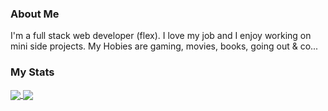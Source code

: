 ### About Me
I'm a full stack web developer (flex).
I love my job and I enjoy working on mini side projects.
My Hobies are gaming, movies, books, going out & co... 

### My Stats
<a href="UwU">
  <img align="center" src="https://github-readme-stats.vercel.app/api?username=xelox&count_private=true&show_icons=true&theme=dark" />
</a>
<a href="UwU?">
  <img align="center" src="https://github-readme-stats.vercel.app/api/top-langs/?username=xelox&count_private=true&show_icons=true&theme=dark&layout=compact" />
</a>

